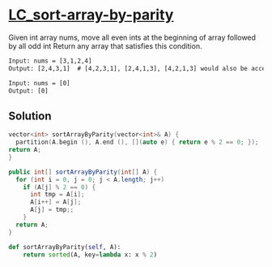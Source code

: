 # [LC_sort-array-by-parity](https://leetcode.com/problems/sort-array-by-parity)

Given int array nums, move all even ints at the beginning of array followed by all odd int
Return any array that satisfies this condition.


```txt
Input: nums = [3,1,2,4]
Output: [2,4,3,1]  # [4,2,3,1], [2,4,1,3], [4,2,1,3] would also be accepted.

Input: nums = [0]
Output: [0]
```

## Solution

```cpp
vector<int> sortArrayByParity(vector<int>& A) {
  partition(A.begin (), A.end (), [](auto e) { return e % 2 == 0; });
return A;
}
```

```java
public int[] sortArrayByParity(int[] A) {
  for (int i = 0, j = 0; j < A.length; j++)
    if (A[j] % 2 == 0) {
      int tmp = A[i];
      A[i++] = A[j];
      A[j] = tmp;;
    }
  return A;
}
```

```py
def sortArrayByParity(self, A):
	return sorted(A, key=lambda x: x % 2)
```
